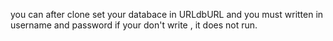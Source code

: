 you can after clone set your databace in URLdbURL and you must written in username and password
if your don't write , it does not run.
